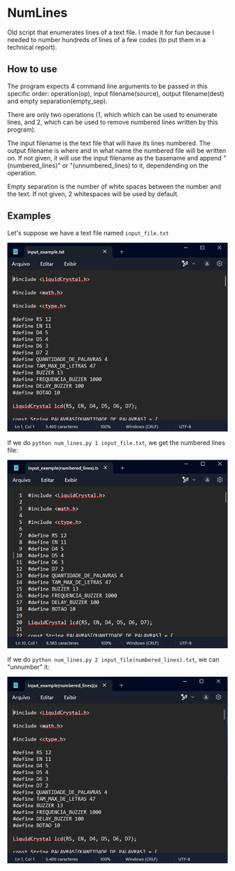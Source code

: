 # NumLines

Old script that enumerates lines of a text file. I made it for fun because I needed to number hundreds of lines of a few codes (to put them in a technical report).

## How to use

The program expects 4 command line arguments to be passed in this specific order: operation(op), input filename(source), output filename(dest) and empty separation(empty_sep). 

There are only two operations (1, which which can be used to enumerate lines, and 2, which can be used to remove numbered lines written by this program). 

The input filename is the text file that will have its lines numbered. The output filename is where and in what name the numbered file will be written on. If not given, it will use the input filename as the basename and append "(numbered_lines)" or "(unnumbered_lines) to it, dependending on the operation.

Empty separation is the number of white spaces between the number and the text. If not given, 2 whitespaces will be used by default.

## Examples

Let's suppose we have a text file named `input_file.txt`

![Original](img/original_file.png)

If we do `python num_lines.py 1 input_file.txt`, we get the numbered lines file:

![Numbered file](img/numbered.png)

If we do `python num_lines.py 2 input_file(numbered_lines).txt`, we can "unnumber" it:

![Unnumbered file](img/unnumbered.png)